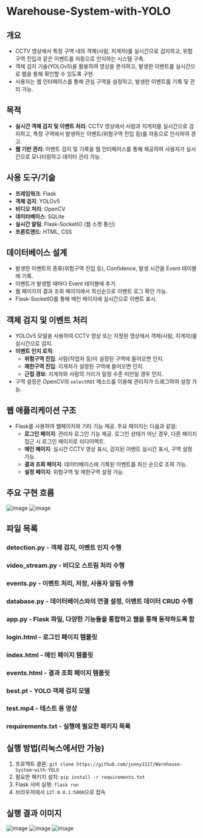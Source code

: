 # Warehouse-System-with-YOLO
## 개요
- CCTV 영상에서 특정 구역 내의 객체(사람, 지게차)를 실시간으로 검지하고, 위험 구역 진입과 같은 이벤트를 자동으로 인지하는 시스템 구축.
- 객체 검지 기술(YOLOv5)을 활용하여 영상을 분석하고, 발생한 이벤트를 실시간으로 웹을 통해 확인할 수 있도록 구현.
- 사용자는 웹 인터페이스를 통해 관심 구역을 설정하고, 발생한 이벤트를 기록 및 관리 가능.

## 목적
- **실시간 객체 검지 및 이벤트 처리**: CCTV 영상에서 사람과 지게차를 실시간으로 검지하고, 특정 구역에서 발생하는 이벤트(위험구역 진입 등)를 자동으로 인식하여 경고.
- **웹 기반 관리**: 이벤트 검지 및 기록을 웹 인터페이스를 통해 제공하여 사용자가 실시간으로 모니터링하고 데이터 관리 가능.

## 사용 도구/기술
- **프레임워크**: Flask
- **객체 검지**: YOLOv5
- **비디오 처리**: OpenCV
- **데이터베이스**: SQLite
- **실시간 알림**: Flask-SocketIO (웹 소켓 통신)
- **프론트앤드**: HTML, CSS

## 데이터베이스 설계
- 발생한 이벤트의 종류(위험구역 진입 등), Confidence, 발생 시간을 Event 테이블에 기록.
- 이벤트가 발생할 때마다 Event 테이블에 추가.
- 웹 페이지의 결과 조회 페이지에서 최신순으로 이벤트 로그 확인 가능.
- Flask-SocketIO를 통해 메인 페이지에 실시간으로 이벤트 표시.

## 객체 검지 및 이벤트 처리
- YOLOv5 모델을 사용하여 CCTV 영상 또는 지정된 영상에서 객체(사람, 지게차)를 실시간으로 검지.
- **이벤트 인지 로직**:
  - **위험구역 진입**: 사람(작업자 등)이 설정된 구역에 들어오면 인지.
  - **제한구역 진입**: 지게차가 설정된 구역에 들어오면 인지.
  - **근접 경보**: 지게차와 사람의 거리가 일정 수준 미만일 경우 인지.
- 구역 설정은 OpenCV의 `selectROI` 메소드를 이용해 관리자가 드래그하여 설정 가능.

## 웹 애플리케이션 구조
- Flask를 사용하여 웹페이지와 기타 기능 제공. 주요 페이지는 다음과 같음:
  - **로그인 페이지**: 관리자 로그인 기능 제공. 로그인 상태가 아닌 경우, 다른 페이지 접근 시 로그인 페이지로 리다이렉트.
  - **메인 페이지**: 실시간 CCTV 영상 표시, 검지된 이벤트 실시간 표시, 구역 설정 가능.
  - **결과 조회 페이지**: 데이터베이스에 기록된 이벤트를 최신 순으로 조회 가능.
  - **설정 페이지**: 위험구역 및 제한구역 설정 가능.

## 주요 구현 흐름
![image](https://github.com/user-attachments/assets/d3ec8124-66b3-4fa3-ad5d-1519ae4e7dd0)
![image](https://github.com/user-attachments/assets/df3ba53f-7983-4e71-aa19-5ed4951728ba)

## 파일 목록
### detection.py - 객체 검지, 이벤트 인지 수행
### video_stream.py - 비디오 스트림 처리 수행 
### events.py - 이벤트 처리, 저장, 사용자 알림 수행
### database.py - 데이터베이스와의 연결 설정, 이벤트 데이터 CRUD 수행
### app.py - Flask 파일, 다양한 기능들을 통합하고 웹을 통해 동작하도록 함
### login.html - 로그인 페이지 템플릿
### index.html - 메인 페이지 템플릿
### events.html - 결과 조회 페이지 템플릿
### best.pt - YOLO 객체 검지 모델
### test.mp4 - 테스트 용 영상
### requirements.txt - 실행에 필요한 패키지 목록

## 실행 방법(리눅스에서만 가능)
1. 프로젝트 클론: `git clone https://github.com/junny1117/Warehouse-System-with-YOLO`
2. 필요한 패키지 설치: `pip install -r requirements.txt`
3. Flask 서버 실행: `flask run`
4. 브라우저에서 `127.0.0.1:5000`으로 접속

## 실행 결과 이미지
![image](https://github.com/user-attachments/assets/d134621a-b478-4a69-a786-2efbd6ad6009)
![image](https://github.com/user-attachments/assets/8b7a40ed-267d-45c2-87c5-c7ef72a2487e)
![image](https://github.com/user-attachments/assets/f78b7e10-8d31-4c80-b3a3-39c117c84e79)
